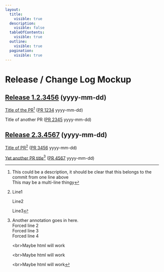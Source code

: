 ```yaml
---
layout:
  title:
    visible: true
  description:
    visible: false
  tableOfContents:
    visible: true
  outline:
    visible: true
  pagination:
    visible: true
---
```


# Release / Change Log Mockup

## [Release 1.2.3456](https://cloudsmith.io/\~tvheadend/repos/tvheadend/packages/) (yyyy-mm-dd)

[Title of the PR](#user-content-fn-1)[^1] ([PR 1234](https://github.com/tvheadend/tvheadend/pull/1740) yyyy-mm-dd)

Title of another PR ([PR 2345](https://github.com/tvheadend/tvheadend/pull/1740) yyyy-mm-dd)

## [Release 2.3.4567](https://cloudsmith.io/\~tvheadend/repos/tvheadend/packages/) (yyyy-mm-dd)

[Title of PR](#user-content-fn-2)[^2] ([PR 3456](https://github.com/tvheadend/tvheadend/pull/1740) yyyy-mm-dd)

[Yet another PR title](#user-content-fn-3)[^3] ([PR 4567](https://github.com/tvheadend/tvheadend/pull/1740) yyyy-mm-dd)

[^1]: This could be a description, it should be clear that this belongs to the commit from one line above\
    This may be a multi-line thingy

[^2]: Line1

    Line2

    Line3

[^3]: Another annotation goes in here.\
    Forced line 2\
    Forced line 3\
    Forced line 4

    \<br>Maybe html will work

    \<br>Maybe html will work

    \<br>Maybe html will work
